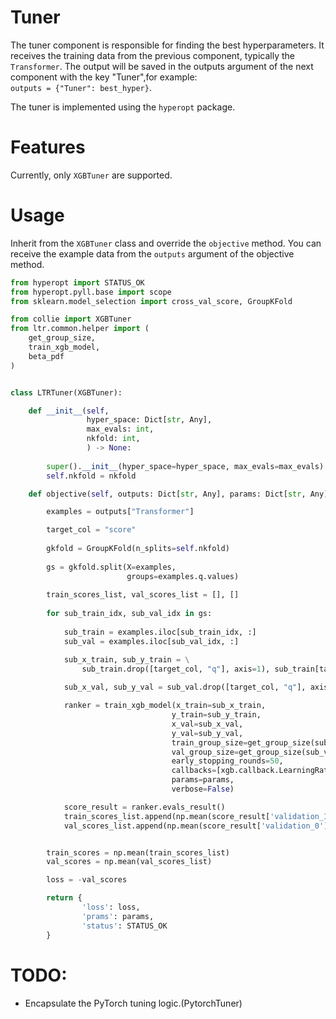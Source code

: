 # Tuner

The tuner component is responsible for finding the best hyperparameters. It receives the training data from the previous component, typically the `Transformer`. The output will be saved in the outputs argument of the next component with the key "Tuner",for example:  
 ```outputs = {"Tuner": best_hyper}```.

The tuner is implemented using the `hyperopt` package.

# Features
Currently, only `XGBTuner` are supported.

# Usage
Inherit from the `XGBTuner` class and override the `objective` method. You can receive the example data from the `outputs` argument of the objective method.

```python
from hyperopt import STATUS_OK
from hyperopt.pyll.base import scope
from sklearn.model_selection import cross_val_score, GroupKFold

from collie import XGBTuner
from ltr.common.helper import (
    get_group_size, 
    train_xgb_model, 
    beta_pdf
)


class LTRTuner(XGBTuner):

    def __init__(self, 
                 hyper_space: Dict[str, Any], 
                 max_evals: int,
                 nkfold: int,
                 ) -> None:
        
        super().__init__(hyper_space=hyper_space, max_evals=max_evals)
        self.nkfold = nkfold

    def objective(self, outputs: Dict[str, Any], params: Dict[str, Any]):

        examples = outputs["Transformer"]

        target_col = "score"
        
        gkfold = GroupKFold(n_splits=self.nkfold)
    
        gs = gkfold.split(X=examples,
                          groups=examples.q.values)
        
        train_scores_list, val_scores_list = [], []
        
        for sub_train_idx, sub_val_idx in gs:
            
            sub_train = examples.iloc[sub_train_idx, :]
            sub_val = examples.iloc[sub_val_idx, :]

            sub_x_train, sub_y_train = \
                sub_train.drop([target_col, "q"], axis=1), sub_train[target_col]
            
            sub_x_val, sub_y_val = sub_val.drop([target_col, "q"], axis=1), sub_val[target_col]

            ranker = train_xgb_model(x_train=sub_x_train,
                                    y_train=sub_y_train,
                                    x_val=sub_x_val,
                                    y_val=sub_y_val,
                                    train_group_size=get_group_size(sub_train, "q"),
                                    val_group_size=get_group_size(sub_val, "q"),
                                    early_stopping_rounds=50,
                                    callbacks=[xgb.callback.LearningRateScheduler(beta_pdf(n_boosting_rounds=params["n_estimators"]))],
                                    params=params,
                                    verbose=False)

            score_result = ranker.evals_result()
            train_scores_list.append(np.mean(score_result['validation_1']['ndcg-']))
            val_scores_list.append(np.mean(score_result['validation_0']['ndcg-']))


        train_scores = np.mean(train_scores_list)
        val_scores = np.mean(val_scores_list)

        loss = -val_scores

        return {
                'loss': loss,
                'prams': params,
                'status': STATUS_OK
        }

```

# TODO:
* Encapsulate the PyTorch tuning logic.(PytorchTuner)